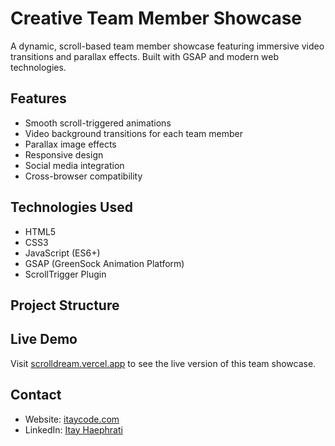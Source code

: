# Creative Team Member Showcase

A dynamic, scroll-based team member showcase featuring immersive video transitions and parallax effects. Built with GSAP and modern web technologies.

## Features

- Smooth scroll-triggered animations
- Video background transitions for each team member
- Parallax image effects
- Responsive design
- Social media integration
- Cross-browser compatibility

## Technologies Used

- HTML5
- CSS3
- JavaScript (ES6+)
- GSAP (GreenSock Animation Platform)
- ScrollTrigger Plugin

## Project Structure

## Live Demo

Visit [scrolldream.vercel.app](https://scrolldream.vercel.app/) to see the live version of this team showcase.

## Contact

- Website: [itaycode.com](https://itaycode.com)
- LinkedIn: [Itay Haephrati](https://www.linkedin.com/in/itayhaephrati/)

